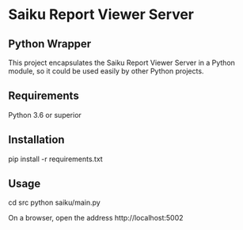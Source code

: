 # Saiku Report Viewer Server #
## Python Wrapper ##

This project encapsulates the Saiku Report Viewer Server in a Python module, so
it could be used easily by other Python projects.

## Requirements ##
Python 3.6 or superior 

## Installation ##
pip install -r requirements.txt

## Usage ##
cd src
python  saiku/main.py

On a browser, open the address http://localhost:5002 